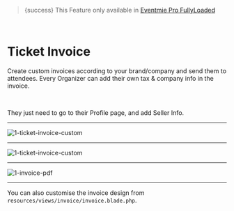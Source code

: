 
>{success} This Feature only available in [Eventmie Pro FullyLoaded](https://classiebit.com/eventmie-pro-fullyloaded)

<br>

# Ticket Invoice

Create custom invoices according to your brand/company and send them to attendees. Every Organizer can add their own tax & company info in the invoice.

<br>

They just need to go to their Profile page, and add Seller Info.

---

![1-ticket-invoice-custom](/images/fullyloaded/1-ticket-invoice-custom.webp "1-ticket-invoice-custom")

---

![1-ticket-invoice-custom](/images/fullyloaded/1-ticket-invoice-custom.webp "1-ticket-invoice-custom")

---

![1-invoice-pdf](/images/fullyloaded/1-invoice-pdf.webp "1-invoice-pdf")

---

You can also customise the invoice design from `resources/views/invoice/invoice.blade.php`.